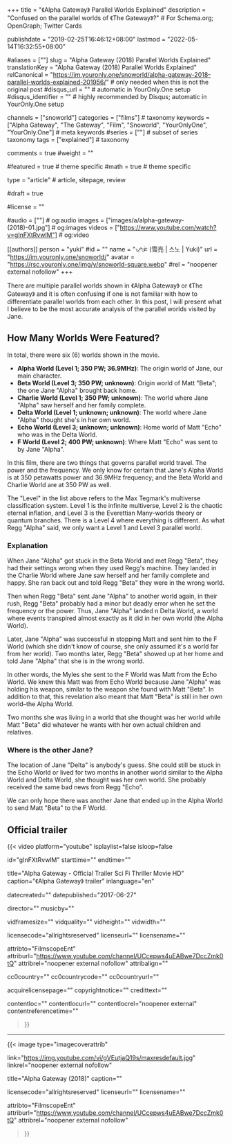 +++
title = "《Alpha Gateway》 Parallel Worlds Explained"
description = "Confused on the parallel worlds of 《The Gateway》?"	# For Schema.org; OpenGraph; Twitter Cards

publishdate = "2019-02-25T16:46:12+08:00"
lastmod = "2022-05-14T16:32:55+08:00"

#aliases = [""]
slug = "Alpha Gateway (2018) Parallel Worlds Explained"
translationKey = "Alpha Gateway (2018) Parallel Worlds Explained"
relCanonical = "https://im.youronly.one/snoworld/alpha-gateway-2018-parallel-worlds-explained-201956/"														# only needed when this is not the original post
#disqus_url = ""                                                    # automatic in YourOnly.One setup
#disqus_identifier = ""                                             # highly recommended by Disqus; automatic in YourOnly.One setup

channels = ["snoworld"]
categories = ["films"]														# taxonomy
keywords = ["Alpha Gateway", "The Gateway", "Film", "Snoworld", "YourOnlyOne", "YourOnly.One"]															# meta keywords
#series = [""]																# subset of series taxonomy
tags = ["explained"]																	# taxonomy

comments = true
#weight = ""

#featured = true															# theme specific
#math = true																	# theme specific

type = "article"                                                           # article, sitepage, review

#draft = true

#license = ""

#audio = [""]																# og:audio
images = ["images/a/alpha-gateway-(2018)-01.jpg"]    # og:images
videos = ["https://www.youtube.com/watch?v=gInFXtRvwlM"]                               # og:video

[[authors]]
  person = "yuki"
  #id = ""
  name = "ᜌᜓᜃᜒ (雪亮 | 스노 | Yuki)"
  url = "https://im.youronly.one/snoworld/"
  avatar = "https://rsc.youronly.one/img/y/snoworld-square.webp"
  #rel = "noopener external nofollow"
+++

There are multiple parallel worlds shown in 《Alpha Gateway》 or 《The Gateway》 and it is often confusing if one is not familiar with how to differentiate parallel worlds from each other. In this post, I will present what I believe to be the most accurate analysis of the parallel worlds visited by Jane.

<!--more-->

## How Many Worlds Were Featured?

In total, there were six (6) worlds shown in the movie.

- **Alpha World (Level 1; 350 PW; 36.9MHz)**: The origin world of Jane, our main character.
- **Beta World (Level 3; 350 PW; unknown)**: Origin world of Matt "Beta"; the one Jane "Alpha" brought back home.
- **Charlie World (Level 1; 350 PW; unknown)**: The world where Jane "Alpha" saw herself and her family complete.
- **Delta World (Level 1; unknown; unknown)**: The world where Jane "Alpha" thought she's in her own world.
- **Echo World (Level 3; unknown; unknown)**: Home world of Matt "Echo" who was in the Delta World.
- **F World (Level 2; 400 PW; unknown)**: Where Matt "Echo" was sent to by Jane "Alpha".

In this film, there are two things that governs parallel world travel. The power and the frequency. We only know for certain that Jane's Alpha World is at 350 petawatts power and 36.9MHz frequency; and the Beta World and Charlie World are at 350 PW as well.

The "Level" in the list above refers to the Max Tegmark's multiverse classification system. Level 1 is the infinite multiverse, Level 2 is the chaotic eternal inflation, and Level 3 is the Everettian Many-worlds theory or quantum branches. There is a Level 4 where everything is different. As what Regg "Alpha" said, we only want a Level 1 and Level 3 parallel world.

### Explanation

When Jane "Alpha" got stuck in the Beta World and met Regg "Beta", they had their settings wrong when they used Regg's machine. They landed in the Charlie World where Jane saw herself and her family complete and happy. She ran back out and told Regg "Beta" they were in the wrong world.

Then when Regg "Beta" sent Jane "Alpha" to another world again, in their rush, Regg "Beta" probably had a minor but deadly error when he set the frequency or the power. Thus, Jane "Alpha" landed n Delta World, a world where events transpired almost exactly as it did in her own world (the Alpha World).

Later, Jane "Alpha" was successful in stopping Matt and sent him to the F World (which she didn't know of course, she only assumed it's a world far from her world). Two months later, Regg "Beta" showed up at her home and told Jane "Alpha" that she is in the wrong world.

In other words, the Myles she sent to the F World was Matt from the Echo World. We knew this Matt was from Echo World because Jane "Alpha" was holding his weapon, similar to the weapon she found with Matt "Beta". In addition to that, this revelation also meant that Matt "Beta" is still in her own world–the Alpha World.

Two months she was living in a world that she thought was her world while Matt "Beta" did whatever he wants with her own actual children and relatives.

### Where is the other Jane?

The location of Jane "Delta" is anybody's guess. She could still be stuck in the Echo World or lived for two months in another world similar to the Alpha World and Delta World, she thought was her own world. She probably received the same bad news from Regg "Echo".

We can only hope there was another Jane that ended up in the Alpha World to send Matt "Beta" to the F World.

## Official trailer

{{< video
  platform="youtube"
  isplaylist=false
  isloop=false

  id="gInFXtRvwlM"
  starttime=""
  endtime=""

  title="Alpha Gateway - Official Trailer Sci Fi Thriller Movie HD"
  caption="《Alpha Gateway》 trailer"
  inlanguage="en"

  datecreated=""
  datepublished="2017-06-27"

  director=""
  musicby=""

  vidframesize=""
  vidquality=""
  vidheight=""
  vidwidth=""

  licensecode="allrightsreserved"
  licenseurl=""
  licensename=""

  attribto="FilmscopeEnt"
  attriburl="https://www.youtube.com/channel/UCcepws4uEABwe7DccZmk0tQ"
  attribrel="noopener external nofollow"
  attribalign=""

  cc0country=""
  cc0countrycode=""
  cc0countryurl=""

  acquirelicensepage=""
  copyrightnotice=""
  credittext=""

  contentloc=""
  contentlocurl=""
  contentlocrel="noopener external"
  contentreferencetime=""
>}}

---

{{< image
  type="imagecoverattrib"

  link="https://img.youtube.com/vi/gVEutjaQ19s/maxresdefault.jpg"
  linkrel="noopener external nofollow"

  title="Alpha Gateway (2018)"
  caption=""

  licensecode="allrightsreserved"
  licenseurl=""
  licensename=""

  attribto="FilmscopeEnt"
  attriburl="https://www.youtube.com/channel/UCcepws4uEABwe7DccZmk0tQ"
  attribrel="noopener external nofollow"
>}}
